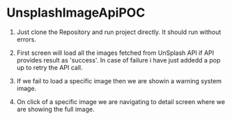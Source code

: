 # UnsplashImageApiPOC

1. Just clone the Repository and run project directly. It should run without errors.
2. First screen will load all the images fetched from UnSplash API if API provides result as 'success'. In case of failure i have just addedd a pop up to retry the API call.

3. If we fail to load a specific image then we are showin a warning system image.
4. On click of a specific image we are navigating to detail screen where we are showing the full image.
